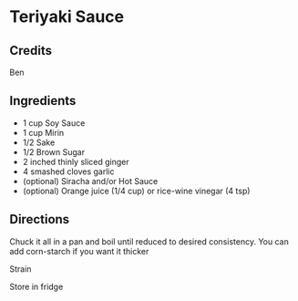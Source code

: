 # Teriyaki Sauce

## Credits
Ben

## Ingredients

- 1 cup Soy Sauce
- 1 cup Mirin
- 1/2 Sake
- 1/2 Brown Sugar
- 2 inched thinly sliced ginger
- 4 smashed cloves garlic
- (optional) Siracha and/or Hot Sauce
- (optional) Orange juice (1/4 cup) or rice-wine vinegar (4 tsp)

## Directions

Chuck it all in a pan and boil until reduced to desired consistency. You can add corn-starch if you want it thicker

Strain

Store in fridge
